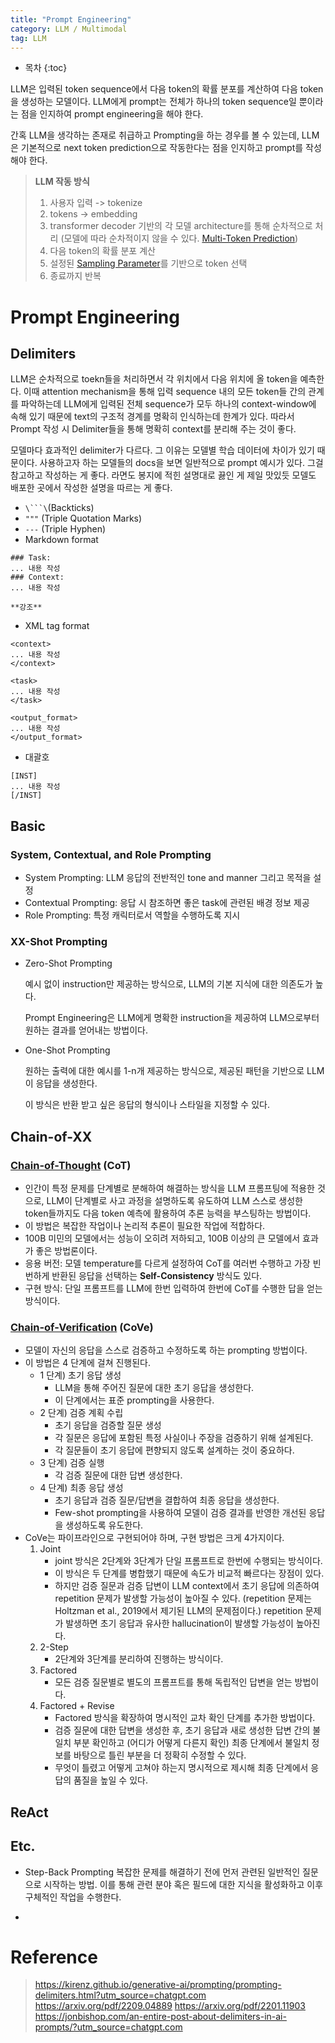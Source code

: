 ```yaml
---
title: "Prompt Engineering"
category: LLM / Multimodal
tag: LLM
---
```



 




* 목차
{:toc}












LLM은 입력된 token sequence에서 다음 token의 확률 분포를 계산하여 다음 token을 생성하는 모델이다. LLM에게 prompt는 전체가 하나의 token sequence일 뿐이라는 점을 인지하여 prompt engineering을 해야 한다. 

간혹 LLM을 생각하는 존재로 취급하고 Prompting을 하는 경우를 볼 수 있는데, LLM은 기본적으로 next token prediction으로 작동한다는 점을 인지하고 prompt를 작성해야 한다. 


> **LLM 작동 방식**
> 1. 사용자 입력 -> tokenize
> 2. tokens -> embedding
> 3. transformer decoder 기반의 각 모델 architecture를 통해 순차적으로 처리 (모델에 따라 순차적이지 않을 수 있다. [Multi-Token Prediction](https://finddme.github.io/llm%20/%20multimodal/2025/01/14/deepseek_v3/#multi-token-prediction-mtp))
> 4. 다음 token의 확률 분포 계산
> 5. 설정된 [Sampling Parameter](https://finddme.github.io/llm%20/%20multimodal/2024/08/06/hallucination_detect/#additional-information-sampling-parameters)를 기반으로 token 선택
> 6. 종료까지 반복

# Prompt Engineering

## Delimiters

LLM은 순차적으로 toekn들을 처리하면서 각 위치에서 다음 위치에 올 token을 예측한다. 이때 attention mechanism을 통해 입력 sequence 내의 모든 token들 간의 관계를 파악하는데 LLM에게 입력된 전체 sequence가 모두 하나의 context-window에 속해 있기 때문에 text의 구조적 경계를 명확히 인식하는데 한계가 있다. 따라서 Prompt 작성 시 Delimiter들을 통해 명확히 context를 분리해 주는 것이 좋다. 

모델마다 효과적인 delimiter가 다르다. 그 이유는 모델별 학습 데이터에 차이가 있기 때문이다. 사용하고자 하는 모델들의 docs을 보면 일반적으로 prompt 예시가 있다. 그걸 참고하고 작성하는 게 좋다. 라면도 봉지에 적힌 설명대로 끓인 게 제일 맛있듯 모델도 배포한 곳에서 작성한 설명을 따르는 게 좋다. 

- `\```\`(Backticks)
- `"""` (Triple Quotation Marks)
- `---` (Triple Hyphen)
- Markdown format
```
### Task:
... 내용 작성
### Context:
... 내용 작성

**강조**
```
- XML tag format
```
<context>
... 내용 작성
</context>

<task>
... 내용 작성
</task>

<output_format>
... 내용 작성
</output_format>
```
- 대괄호
```
[INST]
... 내용 작성 
[/INST]
```


## Basic 

### System, Contextual, and Role Prompting

- System Prompting: LLM 응답의 전반적인 tone and manner 그리고 목적을 설정
- Contextual Prompting: 응답 시 참조하면 좋은 task에 관련된 배경 정보 제공
- Role Prompting: 특정 캐릭터로서 역할을 수행하도록 지시 

### XX-Shot Prompting

- Zero-Shot Prompting
  
  예시 없이 instruction만 제공하는 방식으로, LLM의 기본 지식에 대한 의존도가 높다. 

  Prompt Engineering은 LLM에게 명확한 instruction을 제공하여 LLM으로부터 원하는 결과를 얻어내는 방법이다.

- One-Shot Prompting

  원하는 출력에 대한 예시를 1-n개 제공하는 방식으로, 제공된 패턴을 기반으로 LLM이 응답을 생성한다.

  이 방식은 반환 받고 싶은 응답의 형식이나 스타일을 지정할 수 있다.

## Chain-of-XX

### [Chain-of-Thought](https://arxiv.org/pdf/2201.11903) (CoT)
- 인간이 특정 문제를 단계별로 분해하여 해결하는 방식을 LLM 프롬프팅에 적용한 것으로, LLM이 단계별로 사고 과정을 설명하도록 유도하여 LLM 스스로 생성한 token들까지도 다음 token 예측에 활용하여 추론 능력을 부스팅하는 방법이다. 
- 이 방법은 복잡한 작업이나 논리적 추론이 필요한 작업에 적합하다.
- 100B 미민의 모델에서는 성능이 오히려 저하되고, 100B 이상의 큰 모델에서 효과가 좋은 방법론이다.
- 응용 버전: 모델 temperature를 다르게 설정하여 CoT를 여러번 수행하고 가장 빈번하게 반환된 응답을 선택하는 **Self-Consistency** 방식도 있다.
- 구현 방식: 단일 프롬프트를 LLM에 한번 입력하여 한번에 CoT를 수행한 답을 얻는 방식이다.

### [Chain-of-Verification](https://arxiv.org/pdf/2309.11495) (CoVe)
- 모델이 자신의 응답을 스스로 검증하고 수정하도록 하는 prompting 방법이다.
- 이 방법은 4 단계에 걸쳐 진행된다.
  - 1 단계) 초기 응답 생성
    - LLM을 통해 주어진 질문에 대한 초기 응답을 생성한다.
    - 이 단계에서는 표준 prompting을 사용한다.
  - 2 단계) 검증 계획 수립
    - 초기 응답을 검증할 질문 생성
    - 각 질문은 응답에 포함된 특정 사실이나 주장을 검증하기 위해 설계된다.
    - 각 질문들이 초기 응답에 편향되지 않도록 설계하는 것이 중요하다.
  - 3 단계) 검증 실행
    - 각 검증 질문에 대한 답변 생성한다.
  - 4 단계) 최종 응답 생성
    - 초기 응답과 검증 질문/답변을 결합하여 최종 응답을 생성한다.
    - Few-shot prompting을 사용하여 모델이 검증 결과를 반영한 개선된 응답을 생성하도록 유도한다.
- CoVe는 파이프라인으로 구현되어야 하며, 구현 방법은 크게 4가지이다.
  1. Joint
     - joint 방식은 2단계와 3단계가 단일 프롬프트로 한번에 수행되는 방식이다.
     - 이 방식은 두 단계를 병합했기 때문에 속도가 비교적 빠르다는 장점이 있다.
     - 하지만 검증 질문과 검증 답변이 LLM context에서 초기 응답에 의존하여 repetition 문제가 발생할 가능성이 높아질 수 있다. (repetition 문제는 Holtzman et al., 2019에서 제기된 LLM의 문제점이다.) repetition 문제가 발생하면 초기 응답과 유사한 hallucination이 발생할 가능성이 높아진다.
  2. 2-Step
     - 2단계와 3단계를 분리하여 진행하는 방식이다. 
  3. Factored
     - 모든 검증 질문별로 별도의 프롬프트를 통해 독립적인 답변을 얻는 방법이다.
  4. Factored + Revise
     - Factored 방식을 확장하여 명시적인 교차 확인 단계를 추가한 방법이다.
     - 검증 질문에 대한 답변을 생성한 후, 초기 응답과 새로 생성한 답변 간의 불일치 부분 확인하고 (어디가 어떻게 다른지 확인) 최종 단계에서 불일치 정보를 바탕으로 틀린 부분을 더 정확히 수정할 수 있다.
     - 무엇이 틀렸고 어떻게 고쳐야 하는지 명시적으로 제시해 최종 단계에서 응답의 품질을 높일 수 있다.

## ReAct


## Etc.

- Step-Back Prompting
  복잡한 문제를 해결하기 전에 먼저 관련된 일반적인 질문으로 시작하는 방법. 이를 통해 관련 분야 혹은 필드에 대한 지식을 활성화하고 이후 구체적인 작업을 수행한다.

- 



# Reference

> https://kirenz.github.io/generative-ai/prompting/prompting-delimiters.html?utm_source=chatgpt.com
> https://arxiv.org/pdf/2209.04889
> https://arxiv.org/pdf/2201.11903
> https://jonbishop.com/an-entire-post-about-delimiters-in-ai-prompts/?utm_source=chatgpt.com
